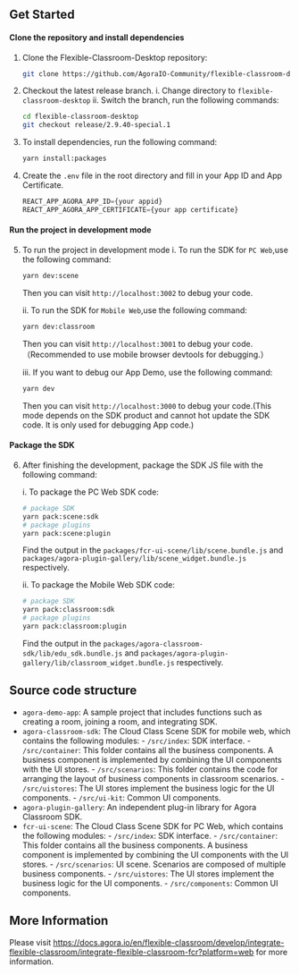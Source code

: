 
## Get Started
#### Clone the repository and install dependencies
1. Clone the Flexible-Classroom-Desktop repository:
   ```bash
   git clone https://github.com/AgoraIO-Community/flexible-classroom-desktop.git
   ```
2. Checkout the latest release branch.
   i. Change directory to `flexible-classroom-desktop`
   ii. Switch the branch, run the following commands:
   ```bash
   cd flexible-classroom-desktop
   git checkout release/2.9.40-special.1
   ```
3. To install dependencies, run the following command:
   ```bash
   yarn install:packages
   ```
4. Create the `.env` file in the root directory and fill in your App ID and App Certificate.
   ```typescript
   REACT_APP_AGORA_APP_ID={your appid}
   REACT_APP_AGORA_APP_CERTIFICATE={your app certificate}
   ```

#### Run the project in development mode
5. To run the project in development mode
   i. To run the SDK for `PC Web`,use the following command:
   ```bash
   yarn dev:scene
   ```
   Then you can visit `http://localhost:3002` to debug your code.

   ii. To run the SDK for `Mobile Web`,use the following command:
   ```bash
   yarn dev:classroom
   ```
   Then you can visit `http://localhost:3001` to debug your code.（Recommended to use mobile browser devtools for debugging.）

   iii. If you want to debug our App Demo, use the following command:
   ```bash
   yarn dev
   ```
   Then you can visit `http://localhost:3000` to debug your code.(This mode depends on the SDK product and cannot hot update the SDK code. It is only used for debugging App code.)
#### Package the SDK
6. After finishing the development, package the SDK JS file with the following command:

    i. To package the PC Web SDK code:
    ```bash
    # package SDK
    yarn pack:scene:sdk
    # package plugins
    yarn pack:scene:plugin
    ```
    Find the output in the `packages/fcr-ui-scene/lib/scene.bundle.js` and `packages/agora-plugin-gallery/lib/scene_widget.bundle.js` respectively.

    ii. To package the Mobile Web SDK code:
    ```bash
    # package SDK
    yarn pack:classroom:sdk
    # package plugins
    yarn pack:classroom:plugin
    ```
    Find the output in the `packages/agora-classroom-sdk/lib/edu_sdk.bundle.js` and `packages/agora-plugin-gallery/lib/classroom_widget.bundle.js` respectively.


## Source code structure
- `agora-demo-app`: A sample project that includes functions such as creating a room, joining a room, and integrating SDK.
- `agora-classroom-sdk`: The Cloud Class Scene SDK for mobile web, which contains the following modules:
      - `/src/index`: SDK interface.
      - `/src/container`: This folder contains all the business components. A business component is implemented by combining the UI components with the UI stores.
      - `/src/scenarios`: This folder contains the code for arranging the layout of business components in classroom scenarios.
      - `/src/uistores`: The UI stores implement the business logic for the UI components.
      - `/src/ui-kit`: Common UI components.
- `agora-plugin-gallery`: An independent plug-in library for Agora Classroom SDK.
- `fcr-ui-scene`: The Cloud Class Scene SDK for PC Web, which contains the following modules:
      - `/src/index`: SDK interface.
      - `/src/container`: This folder contains all the business components. A business component is implemented by combining the UI components with the UI stores.
      - `/src/scenarios`: UI scene. Scenarios are composed of multiple business components.
      - `/src/uistores`: The UI stores implement the business logic for the UI components.
      - `/src/components`: Common UI components.
## More Information
Please visit https://docs.agora.io/en/flexible-classroom/develop/integrate-flexible-classroom/integrate-flexible-classroom-fcr?platform=web for more information.